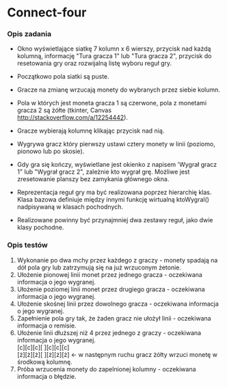 # Connect-four
### Opis zadania 
- Okno wyświetlające siatkę 7 kolumn x 6 wierszy, przycisk nad każdą kolumną, informację "Tura gracza 1" lub "Tura gracza 2", przycisk do resetowania gry oraz rozwijalną listę wyboru reguł gry.

- Początkowo pola siatki są puste.
- Gracze na zmianę wrzucają monety do wybranych przez siebie kolumn.

- Pola w których jest moneta gracza 1 są czerwone, pola z monetami gracza 2
są żółte (tkinter, Canvas http://stackoverflow.com/a/12254442).
- Gracze wybierają kolumnę klikając przycisk nad nią.

- Wygrywa gracz który pierwszy ustawi cztery monety w linii (poziomo, pionowo lub po skosie).
- Gdy gra się kończy, wyświetlane jest okienko z napisem 'Wygrał gracz 1" lub "Wygrał gracz 2", zależnie kto wygrał grę. Możliwe jest zresetowanie planszy bez zamykania głównego okna.
- Reprezentacja reguł gry ma być realizowana poprzez hierarchię klas. Klasa bazowa definiuje między innymi funkcję wirtualną ktoWygral() nadpisywaną w klasach pochodnych.
- Realizowane powinny być przynajmniej dwa zestawy reguł, jako dwie klasy pochodne.

### Opis testów 

1. Wykonanie po dwa mchy przez każdego z graczy - monety spadają na dół pola gry lub zatrzymują się na już wrzuconym żetonie.
2. Ułożenie pionowej linii monet przez jednego gracza - oczekiwana informacja o jego wygranej.
3. Ułożenie poziomej linii monet przez drugiego gracza - oczekiwana informacja o jego wygranej.
4. Ułożenie skośnej linii przez dowolnego gracza - oczekiwana informacja o
jego wygranej.
5. Zapełnienie pola gry tak, że żaden gracz nie ułożył linii - oczekiwana informacja o remisie.
6. Ułożenie linii dłuższej niż 4 przez jednego z graczy - oczekiwana informacja o jego wygranej.  
[c][c][c][ ][c][c][c]  
[ż][ż][ż][ ][ż][ż][ż] <- w następnym ruchu gracz żółty wrzuci monetę w
środkową kolumnę.
7. Próba wrzucenia monety do zapelnionej kolumny - oczekiwana informacja o błędzie.
